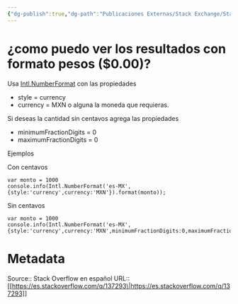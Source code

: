 ```yaml
---
{"dg-publish":true,"dg-path":"Publicaciones Externas/Stack Exchange/Stack Overflow en español/es.stackoverflow.com-137293.md","permalink":"/publicaciones-externas/stack-exchange/stack-overflow-en-espanol/es-stackoverflow-com-137293/","title":"¿como puedo ver los resultados con formato pesos ($0.00)?","hide":true,"noteIcon":"\"0\"","created":"2024-04-03T12:49:10.626-06:00","updated":"2024-04-05T16:43:52.992-06:00"}
---
```


# ¿como puedo ver los resultados con formato pesos ($0.00)?

Usa [Intl.NumberFormat][1] con las propiedades 

- style = currency
- currency = MXN o alguna la moneda que requieras.

Si deseas la cantidad sin centavos agrega las propiedades  

- minimumFractionDigits = 0
- maximumFractionDigits = 0

Ejemplos

Con centavos

<!-- begin snippet: js hide: false console: true babel: false -->

<!-- language: lang-js -->

    var monto = 1000
    console.info(Intl.NumberFormat('es-MX',{style:'currency',currency:'MXN'}).format(monto));

<!-- end snippet -->

Sin centavos

<!-- begin snippet: js hide: false console: true babel: false -->

<!-- language: lang-js -->

    var monto = 1000
    console.info(Intl.NumberFormat('es-MX',{style:'currency',currency:'MXN',minimumFractionDigits:0,maximumFractionDigits:0}).format(monto));

<!-- end snippet -->


  [1]: https://developer.mozilla.org/en-US/docs/Web/JavaScript/Reference/Global_Objects/NumberFormat

# Metadata
Source:: Stack Overflow en español
URL:: [[https://es.stackoverflow.com/q/137293\|https://es.stackoverflow.com/q/137293]]

